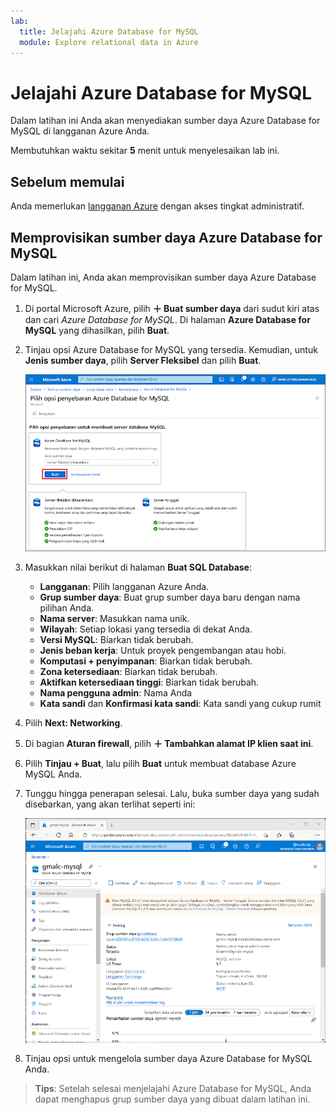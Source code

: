 ```yaml
---
lab:
  title: Jelajahi Azure Database for MySQL
  module: Explore relational data in Azure
---
```


# Jelajahi Azure Database for MySQL

Dalam latihan ini Anda akan menyediakan sumber daya Azure Database for MySQL di langganan Azure Anda.

Membutuhkan waktu sekitar **5** menit untuk menyelesaikan lab ini.

## Sebelum memulai

Anda memerlukan [langganan Azure](https://azure.microsoft.com/free) dengan akses tingkat administratif.

## Memprovisikan sumber daya Azure Database for MySQL

Dalam latihan ini, Anda akan memprovisikan sumber daya Azure Database for MySQL.

1. Di portal Microsoft Azure, pilih **&#65291; Buat sumber daya** dari sudut kiri atas dan cari *Azure Database for MySQL*. Di halaman **Azure Database for MySQL** yang dihasilkan, pilih **Buat**.

1. Tinjau opsi Azure Database for MySQL yang tersedia. Kemudian, untuk **Jenis sumber daya**, pilih **Server Fleksibel** dan pilih **Buat**.

    ![Cuplikan layar opsi penyebaran Azure Database for MySQL](images/mysql-options.png)

1. Masukkan nilai berikut di halaman **Buat SQL Database**:
    - **Langganan**: Pilih langganan Azure Anda.
    - **Grup sumber daya**: Buat grup sumber daya baru dengan nama pilihan Anda.
    - **Nama server**: Masukkan nama unik.
    - **Wilayah**: Setiap lokasi yang tersedia di dekat Anda.
    - **Versi MySQL**: Biarkan tidak berubah.
    - **Jenis beban kerja**: Untuk proyek pengembangan atau hobi.
    - **Komputasi + penyimpanan**: Biarkan tidak berubah.
    - **Zona ketersediaan**: Biarkan tidak berubah.
    - **Aktifkan ketersediaan tinggi**: Biarkan tidak berubah.
    - **Nama pengguna admin**: Nama Anda
    - **Kata sandi** dan **Konfirmasi kata sandi**: Kata sandi yang cukup rumit

1. Pilih **Next: Networking**.

1. Di bagian **Aturan firewall**, pilih **&#65291; Tambahkan alamat IP klien saat ini**.

1. Pilih **Tinjau + Buat**, lalu pilih **Buat** untuk membuat database Azure MySQL Anda.

1. Tunggu hingga penerapan selesai. Lalu, buka sumber daya yang sudah disebarkan, yang akan terlihat seperti ini:

    ![Cuplikan layar portal Microsoft Azure yang menampilkan halaman Azure Database for MySQL.](images/mysql-portal.png)

1. Tinjau opsi untuk mengelola sumber daya Azure Database for MySQL Anda.

> **Tips**: Setelah selesai menjelajahi Azure Database for MySQL, Anda dapat menghapus grup sumber daya yang dibuat dalam latihan ini.
